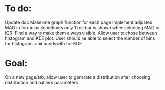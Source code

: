 # To do:
Update doc
Make one graph function for each page
Implement adjusted MAD in formulas
Sometimes only 1 red bar is shown when selecting MAD or IQR. Find a way to make them always visible. 
Allow user to chose between histogram and KDE plot. User should be able to select the number of bins for histogram, and bandswith for KDE. 

# Goal:
On a new page/tab, allow user to generate a distribution after choosing distribution and outliers parameters